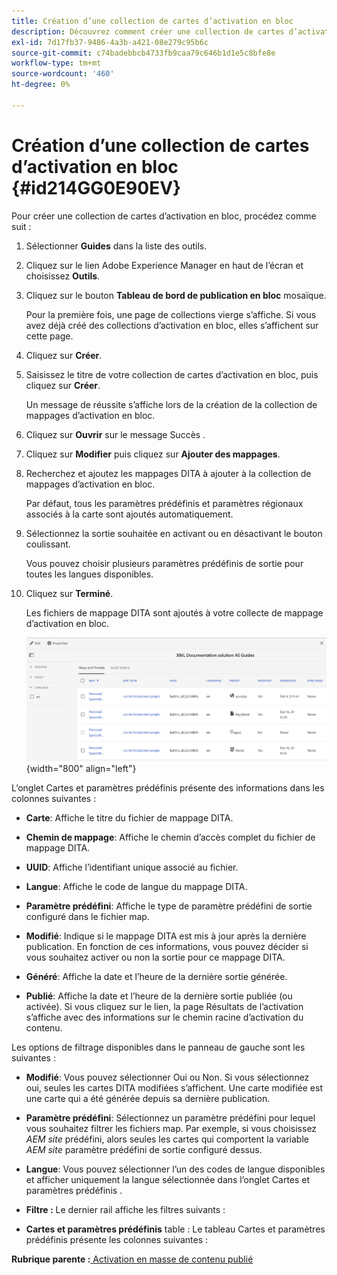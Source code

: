 ```yaml
---
title: Création d’une collection de cartes d’activation en bloc
description: Découvrez comment créer une collection de cartes d’activation en bloc
exl-id: 7d17fb37-9486-4a3b-a421-08e279c95b6c
source-git-commit: c74badebbcb4733fb9caa79c646b1d1e5c8bfe8e
workflow-type: tm+mt
source-wordcount: '460'
ht-degree: 0%

---
```


# Création d’une collection de cartes d’activation en bloc {#id214GG0E90EV}

Pour créer une collection de cartes d’activation en bloc, procédez comme suit :

1. Sélectionner **Guides** dans la liste des outils.

1. Cliquez sur le lien Adobe Experience Manager en haut de l’écran et choisissez **Outils**.

1. Cliquez sur le bouton **Tableau de bord de publication en bloc** mosaïque.

   Pour la première fois, une page de collections vierge s’affiche. Si vous avez déjà créé des collections d’activation en bloc, elles s’affichent sur cette page.

1. Cliquez sur **Créer**.

1. Saisissez le titre de votre collection de cartes d’activation en bloc, puis cliquez sur **Créer**.

   Un message de réussite s’affiche lors de la création de la collection de mappages d’activation en bloc.

1. Cliquez sur **Ouvrir** sur le message Succès .

1. Cliquez sur **Modifier** puis cliquez sur **Ajouter des mappages**.

1. Recherchez et ajoutez les mappages DITA à ajouter à la collection de mappages d’activation en bloc.

   Par défaut, tous les paramètres prédéfinis et paramètres régionaux associés à la carte sont ajoutés automatiquement.

1. Sélectionnez la sortie souhaitée en activant ou en désactivant le bouton coulissant.

   Vous pouvez choisir plusieurs paramètres prédéfinis de sortie pour toutes les langues disponibles.

1. Cliquez sur **Terminé**.

   Les fichiers de mappage DITA sont ajoutés à votre collecte de mappage d’activation en bloc.

   ![](images/bulk-activation-collection-created.png){width="800" align="left"}


L’onglet Cartes et paramètres prédéfinis présente des informations dans les colonnes suivantes :

- **Carte**: Affiche le titre du fichier de mappage DITA.
- **Chemin de mappage**: Affiche le chemin d’accès complet du fichier de mappage DITA.

- **UUID**: Affiche l’identifiant unique associé au fichier.

- **Langue**: Affiche le code de langue du mappage DITA.
- **Paramètre prédéfini**: Affiche le type de paramètre prédéfini de sortie configuré dans le fichier map.
- **Modifié**: Indique si le mappage DITA est mis à jour après la dernière publication. En fonction de ces informations, vous pouvez décider si vous souhaitez activer ou non la sortie pour ce mappage DITA.
- **Généré**: Affiche la date et l’heure de la dernière sortie générée.
- **Publié**: Affiche la date et l’heure de la dernière sortie publiée \(ou activée\). Si vous cliquez sur le lien, la page Résultats de l’activation s’affiche avec des informations sur le chemin racine d’activation du contenu.


Les options de filtrage disponibles dans le panneau de gauche sont les suivantes :

- **Modifié**: Vous pouvez sélectionner Oui ou Non. Si vous sélectionnez oui, seules les cartes DITA modifiées s’affichent. Une carte modifiée est une carte qui a été générée depuis sa dernière publication.
- **Paramètre prédéfini**: Sélectionnez un paramètre prédéfini pour lequel vous souhaitez filtrer les fichiers map. Par exemple, si vous choisissez *AEM site* prédéfini, alors seules les cartes qui comportent la variable *AEM site* paramètre prédéfini de sortie configuré dessus.
- **Langue**: Vous pouvez sélectionner l’un des codes de langue disponibles et afficher uniquement la langue sélectionnée dans l’onglet Cartes et paramètres prédéfinis .

- **Filtre :** Le dernier rail affiche les filtres suivants :
- **Cartes et paramètres prédéfinis** table : Le tableau Cartes et paramètres prédéfinis présente les colonnes suivantes :

**Rubrique parente :**[ Activation en masse de contenu publié](conf-bulk-activation.md)
